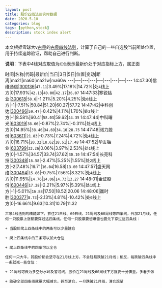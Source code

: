 ```yaml
---
layout: post
title: 股价四线法则实时数据
date: 2020-5-10
categories: blog
tags: [python,stock]
description: stock index alert
---
```



本文根据雪球大v[古泉](https://xueqiu.com/u/7148646888)的[古泉四线法则](https://xueqiu.com/7148646888/130498192)，计算了自己的一些自选股当前所处位置，用于持续追踪验证，帮助自己进行判断。

**说明**：下表中4线对应取值为`红色`表示最新价处于对应指标上方，属正面

时间|名称|代码|最新价|当日|3日|5日|位置|变动|距离|ma21|ma60|ma21w|ma60w
---|---|---|---|---|---|---|---|---
14:47:30|信维通信|[300136](https://xueqiu.com/S/SZ300136)|`47.11`|3.49%|17.18%|14.72%|处`4`线上方|0|17.93%|`42.13`|`40.00`|`42.17`|`36.07`
14:47:33|寒锐钴业|[300618](https://xueqiu.com/S/SZ300618)|`50.6`|-1.21%|5.20%|4.25%|处`0`线上方|-1|-7.51%|50.84|51.20|60.27|57.72
14:47:42|中科创达|[300496](https://xueqiu.com/S/SZ300496)|`59.47`|-0.42%|4.11%|1.70%|处`2`线上方|-1|8.58%|60.41|`58.03`|59.62|`44.35`
14:47:44|中科曙光|[603019](https://xueqiu.com/S/SH603019)|`38.66`|-0.87%|2.74%|-0.31%|处`4`线上方|0|14.95%|`38.46`|`34.69`|`34.10`|`28.75`
14:47:48|诺力股份|[603611](https://xueqiu.com/S/SH603611)|`21.83`|-0.73%|7.24%|4.72%|处`4`线上方|0|16.71%|`20.32`|`18.62`|`18.61`|`17.48`
14:47:52|华友钴业|[603799](https://xueqiu.com/S/SH603799)|`33.26`|0.06%|3.97%|2.53%|处`1`线上方|0|-1.57%|34.57|33.74|37.62|`30.10`
14:47:54|长亮科技|[300348](https://xueqiu.com/S/SZ300348)|`16.58`|-2.47%|5.25%|1.55%|处`2`线上方|-2|7.48%|16.71|`16.04`|16.58|`13.00`
14:47:57|盛天网络|[300494](https://xueqiu.com/S/SZ300494)|`15.86`|-0.75%|7.56%|8.32%|处`4`线上方|0|11.95%|`14.76`|`14.06`|`14.73`|`13.27`
14:48:01|金证股份|[600446](https://xueqiu.com/S/SH600446)|`17.28`|-2.21%|5.97%|5.39%|处`1`线上方|-1|-5.01%|`16.88`|17.50|18.52|20.06
14:48:06|赢时胜|[300377](https://xueqiu.com/S/SZ300377)|`8.73`|-2.13%|4.81%|-10.42%|处`0`线上方|0|-16.66%|9.63|10.31|10.79|11.32

```
古泉4线法则的精髓如下。抓住21日线、60日线、21周线及60周线等四条线，外加21月线，任何一只股票上涨都要穿过这四条线，任何一只股票要想爆雷也要先下穿过这四条线：

+ 当股价爬上四条线中的两条可以少量建仓

+ 爬上四条线中的三条可以加大仓位

+ 爬上四条线中的四条可以全仓

任何一只大牛，其股价都会坚守在21月线上方，不会轻易跌破21月线；相反，每跌破四条线中一条就减一些仓位：

+ 21周线可做为多空分水岭及警戒线，股价在21周线及60周线下方就要十分慎重，多看少做

+ 跌破全部四条线就要大幅减仓，甚至清仓，一旦跌破21月线，清仓观望
```